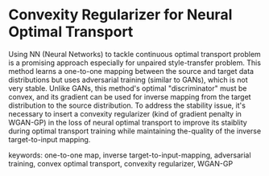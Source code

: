 # Convexity Regularizer for Neural Optimal Transport 
Using NN (Neural Networks) to tackle continuous optimal transport problem is a promising approach especially for unpaired style-transfer problem. This method learns a one-to-one mapping between the source and target data distributions but uses adversarial  training (similar to GANs), which is not very stable. Unlike GANs, this method's optimal "discriminator" must be convex, and its gradient can be used for inverse mapping from the target distribution to the source distribution. To address the stability issue, it's necessary to insert a convexity regularizer (kind of gradient penalty in WGAN-GP) in the loss of neural optimal transport to improve its staiblity during optimal transport training while maintaining the-quality of the inverse target-to-input mapping.

keywords: one-to-one map, inverse target-to-input-mapping, adversarial training, convex optimal transport, convexity regularizer, WGAN-GP

